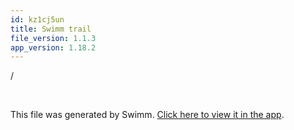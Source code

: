 ```yaml
---
id: kz1cj5un
title: Swimm trail
file_version: 1.1.3
app_version: 1.18.2
---
```


/

<br/>

This file was generated by Swimm. [Click here to view it in the app](https://app.swimm.io/repos/Z2l0aHViJTNBJTNBQ1BNLU1FUk4lM0ElM0FLUklTSE5BLWdpdDEx/docs/kz1cj5un).
